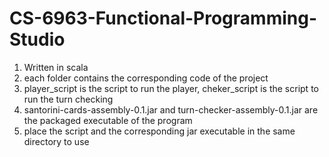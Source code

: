 # CS-6963-Functional-Programming-Studio

1. Written in scala 
2. each folder contains the corresponding code of the project
3. player_script is the script to run the player, cheker_script is the script to run the turn checking
4. santorini-cards-assembly-0.1.jar and turn-checker-assembly-0.1.jar are the packaged executable of the program
5. place the script and the corresponding jar executable in the same directory to use
